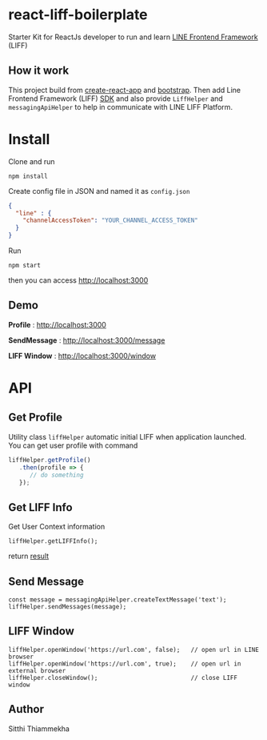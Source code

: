 # react-liff-boilerplate
Starter Kit for ReactJs developer to run and learn [LINE Frontend Framework](https://developers.line.me/en/docs/liff/overview/) (LIFF)

## How it work
This project build from [create-react-app](https://github.com/facebook/create-react-app) and [bootstrap](https://github.com/facebook/create-react-app/blob/master/packages/react-scripts/template/README.md#adding-bootstrap). Then add Line Frontend Framework (LIFF) [SDK](https://developers.line.me/en/docs/liff/developing-liff-apps/) and also provide `LiffHelper` and `messagingApiHelper` to help in communicate with LINE LIFF Platform.

# Install
Clone and run
```
npm install
```
Create config file in JSON and named it as `config.json`
```json
{
  "line" : {
    "channelAccessToken": "YOUR_CHANNEL_ACCESS_TOKEN"
  }
}
```
Run
```
npm start
```
then you can access [http://localhost:3000](http://localhost:3000)

## Demo
**Profile** : [http://localhost:3000](http://localhost:3000)

**SendMessage** : [http://localhost:3000/message](http://localhost:3000/message)

**LIFF Window** : [http://localhost:3000/window](http://localhost:3000/window)


# API
## Get Profile
Utility class `liffHelper` automatic initial LIFF when application launched. You can get user profile with command
```js
liffHelper.getProfile()
   .then(profile => {
      // do something
   });
```
## Get LIFF Info
Get User Context information
```
liffHelper.getLIFFInfo();
```
return [result](https://developers.line.me/en/reference/liff/#liffinit())

## Send Message
```
const message = messagingApiHelper.createTextMessage('text');
liffHelper.sendMessages(message);
```
## LIFF Window
```
liffHelper.openWindow('https://url.com', false);   // open url in LINE browser
liffHelper.openWindow('https://url.com', true);    // open url in external browser
liffHelper.closeWindow();                          // close LIFF window
```

## Author
Sitthi Thiammekha
